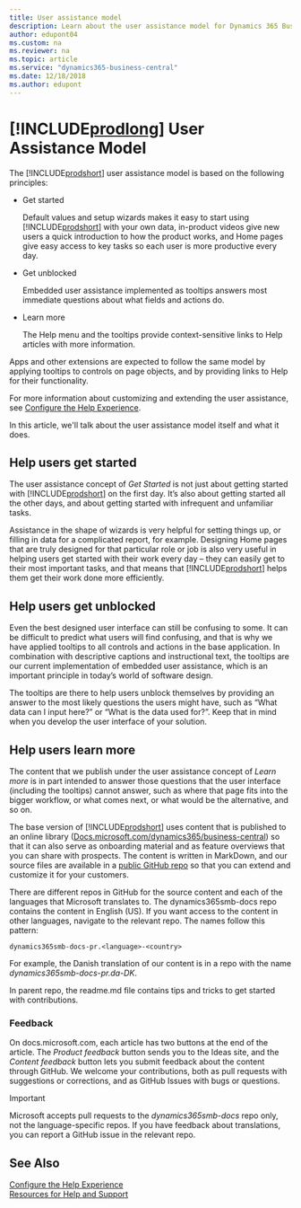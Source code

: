 ```yaml
---
title: User assistance model
description: Learn about the user assistance model for Dynamics 365 Business Central and how your solution can comply with it.
author: edupont04
ms.custom: na
ms.reviewer: na
ms.topic: article
ms.service: "dynamics365-business-central"
ms.date: 12/18/2018
ms.author: edupont
---
```


# [!INCLUDE[prodlong](developer/includes/prodlong.md)] User Assistance Model

The [!INCLUDE[prodshort](developer/includes/prodshort.md)] user assistance model is based on the following principles:

- Get started

    Default values and setup wizards makes it easy to start using [!INCLUDE[prodshort](developer/includes/prodshort.md)] with your own data, in-product videos give new users a quick introduction to how the product works, and Home pages give easy access to key tasks so each user is more productive every day.
- Get unblocked

    Embedded user assistance implemented as tooltips answers most immediate questions about what fields and actions do.
- Learn more

    The Help menu and the tooltips provide context-sensitive links to Help articles with more information.

Apps and other extensions are expected to follow the same model by applying tooltips to controls on page objects, and by providing links to Help for their functionality.  

For more information about customizing and extending the user assistance, see [Configure the Help Experience](deployment/configure-help.md).  

In this article, we'll talk about the user assistance model itself and what it does.  

## Help users get started

The user assistance concept of *Get Started* is not just about getting started with [!INCLUDE[prodshort](developer/includes/prodshort.md)] on the first day. It’s also about getting started all the other days, and about getting started with infrequent and unfamiliar tasks.  

Assistance in the shape of wizards is very helpful for setting things up, or filling in data for a complicated report, for example. Designing Home pages that are truly designed for that particular role or job is also very useful in helping users get started with their work every day – they can easily get to their most important tasks, and that means that [!INCLUDE[prodshort](developer/includes/prodshort.md)] helps them get their work done more efficiently.  

## Help users get unblocked

Even the best designed user interface can still be confusing to some. It can be difficult to predict what users will find confusing, and that is why we have applied tooltips to all controls and actions in the base application. In combination with descriptive captions and instructional text, the tooltips are our current implementation of embedded user assistance, which is an important principle in today’s world of software design.  

The tooltips are there to help users unblock themselves by providing an answer to the most likely questions the users might have, such as “What data can I input here?” or “What is the data used for?”. Keep that in mind when you develop the user interface of your solution.  

## Help users learn more

The content that we publish under the user assistance concept of *Learn more* is in part intended to answer those questions that the user interface (including the tooltips) cannot answer, such as where that page fits into the bigger workflow, or what comes next, or what would be the alternative, and so on.  

The base version of [!INCLUDE[prodshort](developer/includes/prodshort.md)] uses content that is published to an online library ([Docs.microsoft.com/dynamics365/business-central](/dynamics365/business-central/index)) so that it can also serve as onboarding material and as feature overviews that you can share with prospects. The content is written in MarkDown, and our source files are available in a [public GitHub repo](https://github.com/MicrosoftDocs/dynamics365smb-docs) so that you can extend and customize it for your customers.  

There are different repos in GitHub for the source content and each of the languages that Microsoft translates to. The dynamics365smb-docs repo contains the content in English (US). If you want access to the content in other languages, navigate to the relevant repo. The names follow this pattern:  

```
dynamics365smb-docs-pr.<language>-<country>
```

For example, the Danish translation of our content is in a repo with the name *dynamics365smb-docs-pr.da-DK*.  

In parent repo, the readme.md file contains tips and tricks to get started with contributions.  

### Feedback

On docs.microsoft.com, each article has two buttons at the end of the article. The *Product feedback* button sends you to the Ideas site, and the *Content feedback* button lets you submit feedback about the content through GitHub. We welcome your contributions, both as pull requests with suggestions or corrections, and as GitHub Issues with bugs or questions.  

> [!IMPORTANT]
> Microsoft accepts pull requests to the *dynamics365smb-docs* repo only, not the language-specific repos. If you have feedback about translations, you can report a GitHub issue in the relevant repo.  

## See Also

[Configure the Help Experience](deployment/configure-help.md)  
[Resources for Help and Support](help-and-support.md)  
